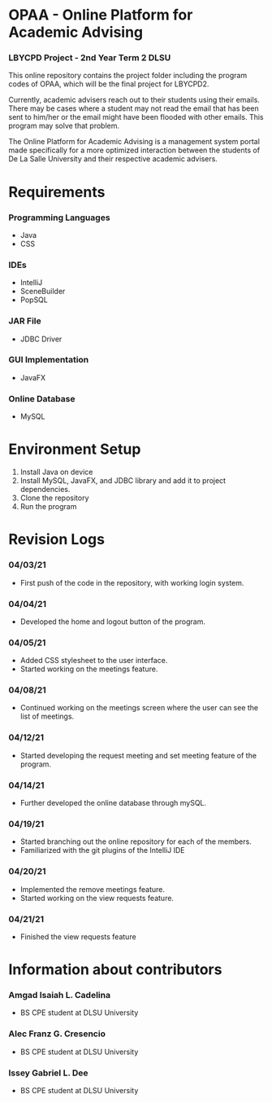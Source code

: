 # OPAA - Online Platform for Academic Advising
### LBYCPD Project - 2nd Year Term 2 DLSU

This online repository contains the project folder including the program codes of OPAA, which will be the final project for LBYCPD2. 

Currently, academic advisers reach out to their students using their emails. There may be cases where 
a student may not read the email that has been sent to him/her or the email might have been flooded with other emails. 
This program may solve that problem.

The Online Platform for Academic Advising is a management system portal made specifically for a more 
optimized interaction between the students of De La Salle University and their respective academic advisers.


# Requirements
### Programming Languages 
- Java
- CSS

### IDEs
- IntelliJ
- SceneBuilder
- PopSQL

### JAR File 
- JDBC Driver

### GUI Implementation
- JavaFX

### Online Database 
- MySQL

# Environment Setup
1.  Install Java on device
2.  Install MySQL, JavaFX, and JDBC library and add it to project dependencies.
3.  Clone the repository
4.  Run the program

# Revision Logs
### 04/03/21 
- First push of the code in the repository, with working login system.

### 04/04/21 
- Developed the home and logout button of the program.

### 04/05/21 
- Added CSS stylesheet to the user interface. 
- Started working on the meetings feature. 

### 04/08/21 
- Continued working on the meetings screen where the user can see the list of meetings.

### 04/12/21 
- Started developing the request meeting and set meeting feature of the program.

### 04/14/21
- Further developed the online database through mySQL. 

### 04/19/21
- Started branching out the online repository for each of the members.
- Familiarized with the git plugins of the IntelliJ IDE

### 04/20/21
- Implemented the remove meetings feature.
- Started working on the view requests feature.

### 04/21/21
- Finished the view requests feature

# Information about contributors

### Amgad Isaiah L. Cadelina

- BS CPE student at DLSU University

### Alec Franz G. Cresencio

- BS CPE student at DLSU University

### Issey Gabriel L. Dee

- BS CPE student at DLSU University
